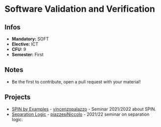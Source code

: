 # Software Validation and Verification
## Infos
- **Mandatory:** SOFT
- **Elective:** ICT
- **CFU:** 9
- **Semester:** First

## Notes
- Be the first to contribute, open a pull request with your material!

## Projects
- [SPIN by Examples](https://gitlab.com/vincenzopalazzo/spin-by-examples) - [vincenzopalazzo](https://github.com/vincenzopalazzo) - Seminar 2021/2022 about SPIN.
- [Separation Logic](https://github.com/piazzesiNiccolo/svv-seminar) - [piazzesiNiccolo](https://github.com/piazzesiNiccolo) - 2021/22 seminar on separation logic.
